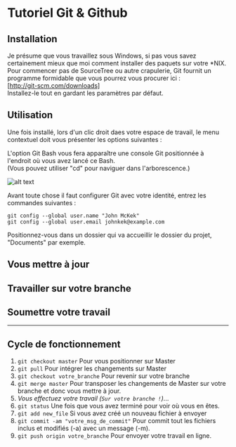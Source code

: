 # Tutoriel Git & Github

## Installation
Je présume que vous travaillez sous Windows, si pas vous savez certainement mieux que moi comment installer des paquets sur votre \*NIX.
Pour commencer pas de SourceTree ou autre crapulerie, Git fournit un programme formidable que vous pourrez vous procurer ici :  
[http://git-scm.com/downloads]  
Installez-le tout en gardant les paramètres par défaut.

## Utilisation
Une fois installé, lors d'un clic droit daes votre espace de travail, le menu contextuel doit vous présenter les options suivantes :  

L'option Git Bash vous fera apparaître une console Git positionnée à l'endroit où vous avez lancé ce Bash.  
(Vous pouvez utiliser "cd" pour naviguer dans l'arborescence.)    

![alt text](https://github.com/srozen/tvid_app2_1415/blob/work_srozen/images/gitconfig.PNG)

Avant toute chose il faut configurer Git avec votre identité, entrez les commandes suivantes : 

    git config --global user.name "John McKek"
	git config --global user.email johnkek@example.com
	

Positionnez-vous dans un dossier qui va accueillir le dossier du projet, "Documents" par exemple.


## Vous mettre à jour
## Travailler sur votre branche
## Soumettre votre travail
--------------------------
## Cycle de fonctionnement
1. `git checkout master` Pour vous positionner sur Master
2. `git pull` Pour intégrer les changements sur Master
3. `git checkout votre_branche` Pour revenir sur votre branche
4. `git merge master` Pour transposer les changements de Master sur votre
branche et donc vous mettre à jour.
5. *Vous effectuez votre travail (`Sur votre branche !`)*...
6. `git status` Une fois que vous avez terminé pour voir où vous en êtes.
7. `git add new_file` Si vous avez créé un nouveau fichier à envoyer
8. `git commit -am "votre_msg_de_commit"` Pour commit tout les fichiers
inclus et modifiés (-a) avec un message (-m).
9. `git push origin votre_branche` Pour envoyer votre travail en ligne.
